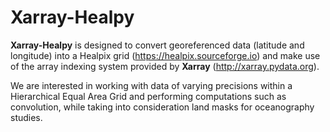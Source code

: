 
# Xarray-Healpy

**Xarray-Healpy** is designed to convert georeferenced data (latitude and longitude) into a Healpix grid (https://healpix.sourceforge.io) and make use of the array indexing system provided by **Xarray** (http://xarray.pydata.org).

We are interested in working with data of varying precisions within a Hierarchical Equal Area Grid and performing computations such as convolution, while taking into consideration land masks for oceanography studies.
